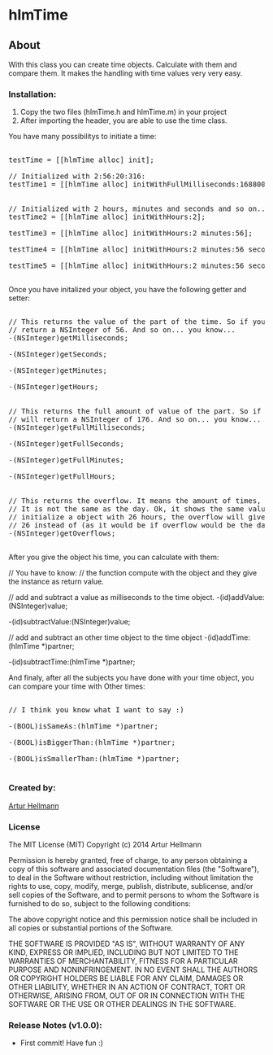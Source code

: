 # hlmTime

## About
With this class you can create time objects. Calculate with them and compare them. It makes the handling with
time values very very easy.



### Installation:

1. Copy the two files (hlmTime.h and hlmTime.m) in your project
1. After importing the header, you are able to use the time class.
 
 
You have many possibilitys to initiate a time:

<pre>

testTime = [[hlmTime alloc] init];
    
// Initialized with 2:56:20:316:
testTime1 = [[hlmTime alloc] initWithFullMilliseconds:16880000];
    
    
// Initialized with 2 hours, minutes and seconds and so on... you know...:
testTime2 = [[hlmTime alloc] initWithHours:2];

testTime3 = [[hlmTime alloc] initWithHours:2 minutes:56];

testTime4 = [[hlmTime alloc] initWithHours:2 minutes:56 seconds:20];

testTime5 = [[hlmTime alloc] initWithHours:2 minutes:56 seconds:20 milliseconds:316];

</pre>

Once you have initalized your object, you have the following getter and setter:

<pre>

// This returns the value of the part of the time. So if you have a Time of 2:56:20:316, getMinutes will
// return a NSInteger of 56. And so on... you know...
-(NSInteger)getMilliseconds;

-(NSInteger)getSeconds;

-(NSInteger)getMinutes;

-(NSInteger)getHours;


// This returns the full amount of value of the part. So if you have the time 2:56:20:316, getFullMinutes
// will return a NSInteger of 176. And so on... you know...
-(NSInteger)getFullMilliseconds;

-(NSInteger)getFullSeconds;

-(NSInteger)getFullMinutes;

-(NSInteger)getFullHours;


// This returns the overflow. It means the amount of times, the time value has reached the 24 hours border.
// It is not the same as the day. Ok, it shows the same value, but it is not that meaning. If you would 
// initialize a object with 26 hours, the overflow will give you the value 1. The fullHours will give you
// 26 instead of (as it would be if overflow would be the days) 2.
-(NSInteger)getOverflows;

</pre>


After you give the object his time, you can calculate with them:

</pre>

// You have to know:
// the function compute with the object and they give the instance as return value. 

// add and subtract a value as milliseconds to the time object. 
-(id)addValue:(NSInteger)value;

-(id)subtractValue:(NSInteger)value;


// add and subtract an other time object to the time object
-(id)addTime:(hlmTime *)partner;

-(id)subtractTime:(hlmTime *)partner;

</pre>


And finaly, after all the subjects you have done with your time object, you can compare your time with
Other times:

<pre>

// I think you know what I want to say :)

-(BOOL)isSameAs:(hlmTime *)partner;

-(BOOL)isBiggerThan:(hlmTime *)partner;

-(BOOL)isSmallerThan:(hlmTime *)partner;

</pre>



### Created by:
[Artur Hellmann](http://www.it-hellmann.de)  

### License
The MIT License (MIT)
Copyright (c) 2014 Artur Hellmann

Permission is hereby granted, free of charge, to any person obtaining a copy of this software and associated documentation files (the "Software"), to deal in the Software without restriction, including without limitation the rights to use, copy, modify, merge, publish, distribute, sublicense, and/or sell copies of the Software, and to permit persons to whom the Software is furnished to do so, subject to the following conditions:

The above copyright notice and this permission notice shall be included in all copies or substantial portions of the Software.

THE SOFTWARE IS PROVIDED "AS IS", WITHOUT WARRANTY OF ANY KIND, EXPRESS OR IMPLIED, INCLUDING BUT NOT LIMITED TO THE WARRANTIES OF MERCHANTABILITY, FITNESS FOR A PARTICULAR PURPOSE AND NONINFRINGEMENT. IN NO EVENT SHALL THE AUTHORS OR COPYRIGHT HOLDERS BE LIABLE FOR ANY CLAIM, DAMAGES OR OTHER LIABILITY, WHETHER IN AN ACTION OF CONTRACT, TORT OR OTHERWISE, ARISING FROM, OUT OF OR IN CONNECTION WITH THE SOFTWARE OR THE USE OR OTHER DEALINGS IN THE SOFTWARE.

###  Release Notes (v1.0.0):
- First commit! Have fun :)
